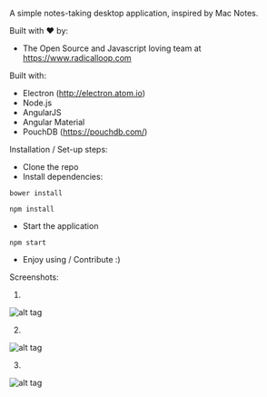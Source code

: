 A simple notes-taking desktop application, inspired by Mac Notes.

Built with ♥ by:

- The Open Source and Javascript loving team at https://www.radicalloop.com

Built with:

- Electron (http://electron.atom.io)
- Node.js
- AngularJS
- Angular Material
- PouchDB (https://pouchdb.com/)

Installation / Set-up steps:

- Clone the repo
- Install dependencies:
 
 `bower install`
 
 `npm install`
 
- Start the application

 `npm start`
 
- Enjoy using / Contribute :)

Screenshots:

1)
![alt tag](https://github.com/radicalloop/Notester/blob/master/screens/Notester-1.png)

2)
![alt tag](https://github.com/radicalloop/Notester/blob/master/screens/Notester-2.png)

3)
![alt tag](https://github.com/radicalloop/Notester/blob/master/screens/Notester-3.png)

